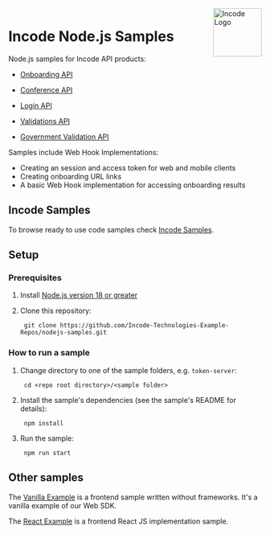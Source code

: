 <img src="https://incode.com/wp-content/uploads/2022/12/cropped-favicon.jpg?w=96" alt="Incode Logo" title="Incode Developer Sample | Node.js" align="right" height="96" width="96"/>

# Incode Node.js Samples

Node.js samples for Incode API products:

* [Onboarding API][onboarding_api]

* [Conference API][conference_api]

* [Login API][login_api]

* [Validations API][validations_api]

* [Government Validation API][government_api]

Samples include Web Hook Implementations:
* Creating an session and access token for web and mobile clients
* Creating onboarding URL links
* A basic Web Hook implementation for accessing onboarding results

[incode]: https://incode.com/
[onboarding_api]: https://docs.incode.com/docs/omni-api/api/onboarding
[conference_api]: https://docs.incode.com/docs/omni-api/api/conference
[login_api]: https://docs.incode.com/docs/omni-api/api/login
[government_api]: https://docs.incode.com/docs/omni-api/api/government-validation
[validations_api]: https://docs.incode.com/docs/omni-api/api/api-validations
[webhooks_api]: https://docs.incode.com/docs/omni-api/api/web-hooks


## Incode Samples

To browse ready to use code samples check [Incode Samples](https://github.com/Incode-Technologies-Example-Repos/nodejs-samples).

## Setup

### Prerequisites

1. Install [Node.js version 18 or greater][node]
1. Clone this repository:

        git clone https://github.com/Incode-Technologies-Example-Repos/nodejs-samples.git


[node]: https://nodejs.org/

### How to run a sample

1. Change directory to one of the sample folders, e.g. `token-server`:

        cd <repo root directory>/<sample folder>

1. Install the sample's dependencies (see the sample's README for details):

        npm install

1. Run the sample:

        npm run start

## Other samples

The [Vanilla Example][vanilla_sample] is a frontend sample written without frameworks.  It's a vanilla example of our Web SDK.

The [React Example][react_sample] is a frontend React JS implementation sample.

[vanilla_sample]: https://github.com/IncodeTechnologies/web-sdk-example
[react_sample]: https://github.com/IncodeTechnologies/welcome-react-example

